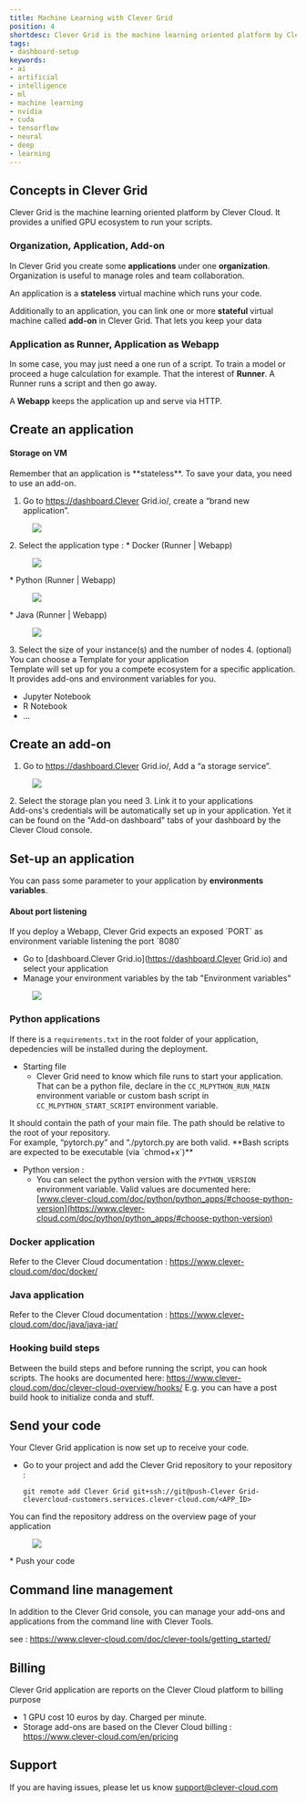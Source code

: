 ```yaml
---
title: Machine Learning with Clever Grid
position: 4
shortdesc: Clever Grid is the machine learning oriented platform by Clever Cloud. It provides a unified GPU ecosystem to run your scripts.
tags:
- dashboard-setup
keywords:
- ai
- artificial
- intelligence
- ml
- machine learning
- nvidia
- cuda
- tensorflow
- neural
- deep 
- learning
---
```


## Concepts in Clever Grid

Clever Grid is the machine learning oriented platform by Clever Cloud. It provides a unified GPU ecosystem to run your scripts.

### Organization, Application, Add-on

In Clever Grid you create some **applications** under one **organization**.
Organization is useful to manage roles and team collaboration.

An application is a **stateless** virtual machine which runs your code.

Additionally to an application, you can link one or more **stateful** virtual machine called **add-on** in Clever Grid. That lets
you keep your data

### Application as Runner, Application as Webapp

In some case, you may just need a one run of a script. To train a model or proceed a huge calculation for example. That the
interest of **Runner**. A Runner runs a script and then go away.

A **Webapp** keeps the application up and serve via HTTP.

## Create an application

<div class="panel panel-warning">
  <div class="panel-heading">
    <h4 class="panel-title">Storage on VM</h4>
  </div>
  <div class="panel-body">
    Remember that an application is **stateless**. To save your data, you need to use an add-on.
  </div>
</div>

1. Go to https://dashboard.Clever Grid.io/, create a “brand new application”.
<figure class="cc-content-img" >
  <img src="/doc/assets/images/create-application.png" data-action="zoom"/>
</figure>
2. Select the application type :
   * Docker (Runner | Webapp)
<figure class="cc-content-img" >
  <img src="/doc/assets/images/docker.png"/>
</figure>
   * Python (Runner | Webapp)
<figure class="cc-content-img" >
  <img src="/doc/assets/images/python.png"/>
</figure>
   * Java (Runner | Webapp)
<figure class="cc-content-img" >
  <img src="/doc/assets/images/java.png"/>
</figure>
3. Select the size of your instance(s) and the number of nodes
4. (optional) You can choose a Template for your application
  <div class="panel panel-info">
  <div class="panel-body">
    Template will set up for you a compete ecosystem for a specific application. It provides add-ons and environment 
   variables for you.
   <ul>
      <li>Jupyter Notebook</li>
      <li>R Notebook</li>
      <li>…</li>
   </ul>
  </div>
</div>

## Create an add-on

1. Go to https://dashboard.Clever Grid.io/, Add a “a storage service”.
<figure class="cc-content-img" >
<img src="/doc/assets/images/addons.png" data-action="zoom"/>
</figure>
2. Select the storage plan you need
3. Link it to your applications
<div class="panel panel-info">
  <div class="panel-body">
    Add-ons's credentials will be automatically set up in your application. Yet it can be found on the "Add-on dashboard" tabs of your dashboard by the Clever Cloud console.
  </div>
</div>

## Set-up an application

You can pass some parameter to your application by **environments variables**.

<div class="panel panel-warning">
  <div class="panel-heading">
    <h4 class="panel-title">About port listening</h4>
  </div>
  <div class="panel-body">
    If you deploy a Webapp, Clever Grid expects an exposed `PORT` as environment variable listening the port `8080`
  </div>
</div>

- Go to [dashboard.Clever Grid.io](https://dashboard.Clever Grid.io) and select your application
- Manage your environment variables by the tab "Environment variables" 
<figure class="cc-content-img" >
<img src="/doc/assets/images/env-selection.png" data-action="zoom"/>
</figure>

### Python applications

If there is a `requirements.txt` in the root folder of your application, depedencies will be installed during the deployment.

* Starting file
  * Clever Grid need to know  which file runs to start your application. That can be a python file, declare in the
 `CC_MLPYTHON_RUN_MAIN` environment variable or custom bash script in `CC_MLPYTHON_START_SCRIPT` environment variable.
 <div class="panel panel-warning">
  <div class="panel-body">
    It should contain the path of your main file. The path should be relative to the root of your repository.
  </div>
</div>
For example, “pytorch.py” and “./pytorch.py are both valid.
**Bash scripts are expected to be executable (via `chmod+x`)** 

* Python version : 
  * You can select the python version with the `PYTHON_VERSION` environment variable. Valid values are documented here: [www.clever-cloud.com/doc/python/python_apps/#choose-python-version](https://www.clever-cloud.com/doc/python/python_apps/#choose-python-version)

### Docker application

Refer to the Clever Cloud documentation : https://www.clever-cloud.com/doc/docker/

### Java application

Refer to the Clever Cloud documentation : https://www.clever-cloud.com/doc/java/java-jar/

### Hooking build steps

Between the build steps and before running the script, you can hook scripts. The hooks are documented here: https://www.clever-cloud.com/doc/clever-cloud-overview/hooks/
E.g. you can have a post build hook to initialize conda and stuff.

## Send your code

Your Clever Grid application is now set up to receive your code.

* Go to your project and add the Clever Grid repository to your repository :

      git remote add Clever Grid git+ssh://git@push-Clever Grid-clevercloud-customers.services.clever-cloud.com/<APP_ID>
 <div class="panel panel-info">
  <div class="panel-body">
    You can find the repository address on the overview page of your application
    <figure class="cc-content-img" >
<img src="/doc/assets/images/git-url.png" data-action="zoom"/>
</figure>
  </div>
</div>
* Push your code

## Command line management

In addition to the Clever Grid console, you can manage your add-ons and applications from the command line with Clever Tools.

see : https://www.clever-cloud.com/doc/clever-tools/getting_started/

## Billing

Clever Grid application are reports on the Clever Cloud platform to billing purpose

* 1 GPU cost 10 euros by day. Charged per minute.
* Storage add-ons are based on the Clever Cloud billing : https://www.clever-cloud.com/en/pricing

## Support

If you are having issues, please let us know support@clever-cloud.com
